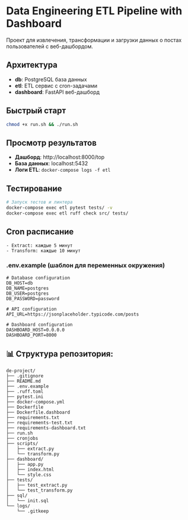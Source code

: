 # Data Engineering ETL Pipeline with Dashboard

Проект для извлечения, трансформации и загрузки данных о постах пользователей с веб-дашбордом.

## Архитектура

- **db**: PostgreSQL база данных
- **etl**: ETL сервис с cron-задачами
- **dashboard**: FastAPI веб-дашборд

## Быстрый старт

```bash
chmod +x run.sh && ./run.sh
```

## Просмотр результатов

- **Дашборд**: http://localhost:8000/top
- **База данных**: localhost:5432
- **Логи ETL**: `docker-compose logs -f etl`

## Тестирование

```bash
# Запуск тестов и линтера
docker-compose exec etl pytest tests/ -v
docker-compose exec etl ruff check src/ tests/
```

## Cron расписание
```
- Extract: каждые 5 минут
- Transform: каждые 10 минут
```

### **.env.example** (шаблон для переменных окружения)

```env
# Database configuration
DB_HOST=db
DB_NAME=postgres
DB_USER=postgres
DB_PASSWORD=password

# API configuration
API_URL=https://jsonplaceholder.typicode.com/posts

# Dashboard configuration
DASHBOARD_HOST=0.0.0.0
DASHBOARD_PORT=8000
```

## 📊 Структура репозитория:
```
de-project/
├── .gitignore
├── README.md
├── .env.example
├── .ruff.toml
├── pytest.ini
├── docker-compose.yml
├── Dockerfile
├── Dockerfile.dashboard
├── requirements.txt
├── requirements-test.txt
├── requirements-dashboard.txt
├── run.sh
├── cronjobs
├── scripts/
│   ├── extract.py
│   └── transform.py
├── dashboard/
│   ├── app.py
│   ├── index.html
│   └── style.css
├── tests/
│   ├── test_extract.py
│   └── test_transform.py
├── sql/
│   └── init.sql
└── logs/
    └── .gitkeep
```
